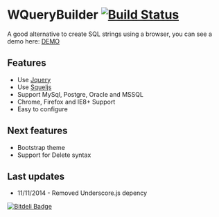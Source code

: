 # WQueryBuilder [![Build Status](https://travis-ci.org/webbers/wquerybuilder.svg?branch=master)](https://travis-ci.org/webbers/wquerybuilder)
A good alternative to create SQL strings using a browser, you can see a demo here: [DEMO](http://renanborges.com/wquerybuilder/demo/)

## Features

* Use [Jquery](https://github.com/jquery/jquery)
* Use [Squeljs](https://github.com/hiddentao/squel)
* Support MySql, Postgre, Oracle and MSSQL
* Chrome, Firefox and IE8+ Support
* Easy to configure

## Next features

* Bootstrap theme
* Support for Delete syntax

## Last updates

* 11/11/2014 - Removed Underscore.js depency


[![Bitdeli Badge](https://d2weczhvl823v0.cloudfront.net/renanborgez/wquerybuilder/trend.png)](https://bitdeli.com/free "Bitdeli Badge")

